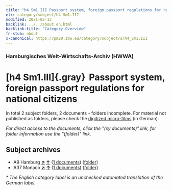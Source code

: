 ```yaml
---
title: "h4 Sm1.III Passport system, foreign passport regulations for national citizens"
etr: category/subject/h4 Sm1.III
modified: 2021-03-13
backlink: ../../about.en.html
backlink-title: "Category Overview"
fn-stub: about
x-canonical: https://pm20.zbw.eu/category/subject/s/h4_Sm1.III
---
```


### Hamburgisches Welt-Wirtschafts-Archiv (HWWA)
# [h4 Sm1.III]{.gray}&#8201; Passport system, foreign passport regulations for national citizens&#160; 





In total 2 subject folders, 2 documents - folders incomplete.
For material not published as folders, please check the [digitized micro-films](/film/h1_sh.de.html) (in German).

_For direct access to the documents, click the "(xy documents)" link, for folder information use the "(folder)" link._

## Subject archives


- A9 Hamburg [**&nearr;**](../../../geo/i/140905/about.en.html "Hamburg (all folders)") [**&uarr;**](../../../geo/about.en.html#A9 "Country category system") (<a href="https://pm20.zbw.eu/dfgview/sh/140905,144669" title="about: Hamburg : Passport system, foreign passport regulations for national citizens" target="_blank">1 documents</a>) ([folder](../../../../folder/sh/1409xx/140905/1446xx/144669/about.en.html))
- A37 Monaco [**&nearr;**](../../../geo/i/141013/about.en.html "Monaco (all folders)") [**&uarr;**](../../../geo/about.en.html#A37 "Country category system") (<a href="https://pm20.zbw.eu/dfgview/sh/141013,144669" title="about: Monaco : Passport system, foreign passport regulations for national citizens" target="_blank">1 documents</a>) ([folder](../../../../folder/sh/1410xx/141013/1446xx/144669/about.en.html))


_* The English category label is an unchecked automated translation of the German label._

